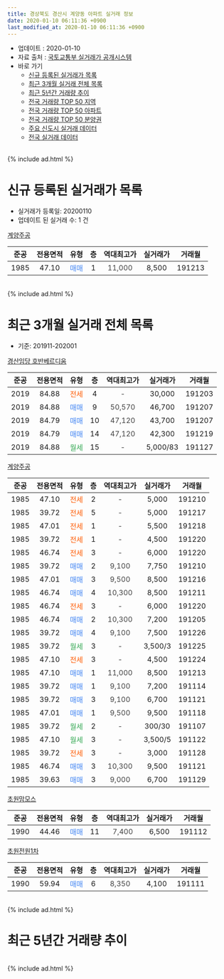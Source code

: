 ```yaml
---
title: 경상북도 경산시 계양동 아파트 실거래 정보
date: 2020-01-10 06:11:36 +0900
last_modified_at: 2020-01-10 06:11:36 +0900
---
```


* 업데이트 : 2020-01-10
* 자료 출처 : [국토교통부 실거래가 공개시스템](http://rt.molit.go.kr)
* 바로 가기
    * [신규 등록된 실거래가 목록](#신규-등록된-실거래가-목록)
    * [최근 3개월 실거래 전체 목록](#최근-3개월-실거래-전체-목록)
    * [최근 5년간 거래량 추이](#최근-5년간-거래량-추이)
    * [전국 거래량 TOP 50 지역](https://inasie.github.io/apt-trade-info/최근-3개월-전국에서-가장-거래가-많이-발생한-지역)
    * [전국 거래량 TOP 50 아파트](https://inasie.github.io/apt-trade-info/최근-3개월-전국에서-가장-거래가-많이-발생한-아파트)
    * [전국 거래량 TOP 50 분양권](https://inasie.github.io/apt-trade-info/최근-3개월-전국에서-가장-거래가-많이-발생한-분양권)
    * [주요 신도시 실거래 데이터](https://inasie.github.io/apt-trade-info/주요-신도시)
    * [전국 실거래 데이터](https://inasie.github.io/apt-trade-info/전국)
<br>
{% include ad.html %}
<br>

# 신규 등록된 실거래가 목록
* 실거래가 등록일: 20200110
* 업데이트 된 실거래 수: 1 건


[계양주공](https://search.naver.com/search.naver?query=%EA%B2%BD%EC%83%81%EB%B6%81%EB%8F%84+%EA%B2%BD%EC%82%B0%EC%8B%9C+%EA%B3%84%EC%96%91%EB%8F%99+%EA%B3%84%EC%96%91%EC%A3%BC%EA%B3%B5)

|준공|전용면적|유형|층|역대최고가|실거래가|거래월|
|:---:|:---:|:---:|:---:|:---:|:---:|:---:|
|1985|47.10|<span style="color:#4285f3">매매</span>|1|<span style="color:#444444">11,000</span>|8,500|191213|


<br>
{% include ad.html %}
<br>

# 최근 3개월 실거래 전체 목록
* 기준: 201911-202001


[경산임당 호반베르디움](https://search.naver.com/search.naver?query=%EA%B2%BD%EC%83%81%EB%B6%81%EB%8F%84+%EA%B2%BD%EC%82%B0%EC%8B%9C+%EA%B3%84%EC%96%91%EB%8F%99+%EA%B2%BD%EC%82%B0%EC%9E%84%EB%8B%B9+%ED%98%B8%EB%B0%98%EB%B2%A0%EB%A5%B4%EB%94%94%EC%9B%80)

|준공|전용면적|유형|층|역대최고가|실거래가|거래월|
|:---:|:---:|:---:|:---:|:---:|:---:|:---:|
|2019|84.88|<span style="color:#ff5a00">전세</span>|4|<span style="color:#444444">-</span>|30,000|191203|
|2019|84.88|<span style="color:#4285f3">매매</span>|9|<span style="color:#444444">50,570</span>|46,700|191207|
|2019|84.79|<span style="color:#4285f3">매매</span>|10|<span style="color:#444444">47,120</span>|43,700|191207|
|2019|84.79|<span style="color:#4285f3">매매</span>|14|<span style="color:#444444">47,120</span>|42,300|191219|
|2019|84.88|<span style="color:#34a853">월세</span>|15|<span style="color:#444444">-</span>|5,000/83|191127|

[계양주공](https://search.naver.com/search.naver?query=%EA%B2%BD%EC%83%81%EB%B6%81%EB%8F%84+%EA%B2%BD%EC%82%B0%EC%8B%9C+%EA%B3%84%EC%96%91%EB%8F%99+%EA%B3%84%EC%96%91%EC%A3%BC%EA%B3%B5)

|준공|전용면적|유형|층|역대최고가|실거래가|거래월|
|:---:|:---:|:---:|:---:|:---:|:---:|:---:|
|1985|47.10|<span style="color:#ff5a00">전세</span>|2|<span style="color:#444444">-</span>|5,000|191210|
|1985|39.72|<span style="color:#ff5a00">전세</span>|5|<span style="color:#444444">-</span>|5,000|191217|
|1985|47.01|<span style="color:#ff5a00">전세</span>|1|<span style="color:#444444">-</span>|5,500|191218|
|1985|39.72|<span style="color:#ff5a00">전세</span>|1|<span style="color:#444444">-</span>|4,500|191220|
|1985|46.74|<span style="color:#ff5a00">전세</span>|3|<span style="color:#444444">-</span>|6,000|191220|
|1985|39.72|<span style="color:#4285f3">매매</span>|2|<span style="color:#444444">9,100</span>|7,750|191210|
|1985|47.01|<span style="color:#4285f3">매매</span>|3|<span style="color:#444444">9,500</span>|8,500|191216|
|1985|46.74|<span style="color:#4285f3">매매</span>|4|<span style="color:#444444">10,300</span>|8,500|191211|
|1985|46.74|<span style="color:#ff5a00">전세</span>|3|<span style="color:#444444">-</span>|6,000|191220|
|1985|46.74|<span style="color:#4285f3">매매</span>|2|<span style="color:#444444">10,300</span>|7,200|191205|
|1985|39.72|<span style="color:#4285f3">매매</span>|4|<span style="color:#444444">9,100</span>|7,500|191226|
|1985|39.72|<span style="color:#34a853">월세</span>|3|<span style="color:#444444">-</span>|3,500/3|191225|
|1985|47.10|<span style="color:#ff5a00">전세</span>|3|<span style="color:#444444">-</span>|4,500|191224|
|1985|47.10|<span style="color:#4285f3">매매</span>|1|<span style="color:#444444">11,000</span>|8,500|191213|
|1985|39.72|<span style="color:#4285f3">매매</span>|1|<span style="color:#444444">9,100</span>|7,200|191114|
|1985|39.72|<span style="color:#4285f3">매매</span>|3|<span style="color:#444444">9,100</span>|6,700|191121|
|1985|47.01|<span style="color:#4285f3">매매</span>|1|<span style="color:#444444">9,500</span>|9,500|191118|
|1985|39.72|<span style="color:#34a853">월세</span>|2|<span style="color:#444444">-</span>|300/30|191107|
|1985|47.10|<span style="color:#34a853">월세</span>|3|<span style="color:#444444">-</span>|3,500/5|191122|
|1985|39.72|<span style="color:#ff5a00">전세</span>|3|<span style="color:#444444">-</span>|3,000|191128|
|1985|46.74|<span style="color:#4285f3">매매</span>|3|<span style="color:#444444">10,300</span>|9,500|191121|
|1985|39.63|<span style="color:#4285f3">매매</span>|3|<span style="color:#444444">9,000</span>|6,700|191129|

[초원맘모스](https://search.naver.com/search.naver?query=%EA%B2%BD%EC%83%81%EB%B6%81%EB%8F%84+%EA%B2%BD%EC%82%B0%EC%8B%9C+%EA%B3%84%EC%96%91%EB%8F%99+%EC%B4%88%EC%9B%90%EB%A7%98%EB%AA%A8%EC%8A%A4)

|준공|전용면적|유형|층|역대최고가|실거래가|거래월|
|:---:|:---:|:---:|:---:|:---:|:---:|:---:|
|1990|44.46|<span style="color:#4285f3">매매</span>|11|<span style="color:#444444">7,400</span>|6,500|191112|

[초원전원1차](https://search.naver.com/search.naver?query=%EA%B2%BD%EC%83%81%EB%B6%81%EB%8F%84+%EA%B2%BD%EC%82%B0%EC%8B%9C+%EA%B3%84%EC%96%91%EB%8F%99+%EC%B4%88%EC%9B%90%EC%A0%84%EC%9B%901%EC%B0%A8)

|준공|전용면적|유형|층|역대최고가|실거래가|거래월|
|:---:|:---:|:---:|:---:|:---:|:---:|:---:|
|1990|59.94|<span style="color:#4285f3">매매</span>|6|<span style="color:#444444">8,350</span>|4,100|191111|


<br>
{% include ad.html %}
<br>

# 최근 5년간 거래량 추이


<div style="width:100%;">
    <canvas id="deal_progress" height="200"></canvas>
</div>

<script>
new Chart(document.getElementById("deal_progress"), {
    type: 'line',
    data: {
        labels: ['201501','201502','201503','201504','201505','201506','201507','201508','201509','201510','201511','201512','201601','201602','201603','201604','201605','201606','201607','201608','201609','201610','201611','201612','201701','201702','201703','201704','201705','201706','201707','201708','201709','201710','201711','201712','201801','201802','201803','201804','201805','201806','201807','201808','201809','201810','201811','201812','201901','201902','201903','201904','201905','201906','201907','201908','201909','201910','201911','201912','202001'],
        datasets: [{
            label: '매매',
            pointRadius: 1,
            data: [11, 10, 16, 17, 11, 14, 16, 7, 8, 11, 10, 7, 4, 5, 2, 9, 4, 12, 8, 8, 5, 12, 6, 3, 3, 12, 7, 7, 5, 17, 3, 10, 6, 7, 13, 9, 39, 14, 24, 6, 13, 17, 7, 45, 26, 16, 14, 7, 14, 9, 7, 33, 18, 5, 9, 3, 6, 13, 7, 9, 0],
            borderColor: "rgba(255, 201, 14, 1)",
            backgroundColor: "rgba(255, 201, 14, 0.5)",
            fill: false,
            lineTension: 0
        },{
            label: '전월세',
            pointRadius: 1,
            data: [12, 8, 7, 11, 8, 13, 10, 10, 4, 9, 7, 3, 7, 8, 9, 5, 7, 2, 1, 7, 4, 10, 9, 7, 6, 10, 7, 5, 2, 5, 5, 8, 4, 7, 4, 10, 6, 11, 3, 5, 4, 5, 3, 5, 6, 7, 5, 7, 5, 6, 7, 19, 19, 13, 14, 8, 6, 5, 4, 9, 0],
            borderColor: "rgba(0, 141, 185, 1)",
            backgroundColor: "rgba(0, 141, 185, 0.5)",
            fill: false,
            lineTension: 0
        }
        ]
    },
    options: {
        responsive: true,
        title: {
            display: false
        },
        tooltips: {
            mode: 'index',
            intersect: false
        },
        hover: {
            mode: 'nearest',
            intersect: true
        },
        scales: {
            xAxes: [{
                display: true,
                scaleLabel: {
                    display: true,
                    labelString: '년/월'
                }
            }],
            yAxes: [{
                display: true,
                ticks: {
                    suggestedMin: 0,
                },
                scaleLabel: {
                    display: true,
                    labelString: '실거래 수'
                }
            }]
        }
    }
});

</script>


<br>
{% include ad.html %}
<br>

